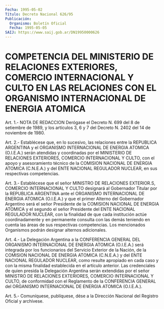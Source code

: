 ```yaml
---
Fecha: 1995-05-02
Título: Decreto Nacional 626/95
Publicación:
  Organismo: Boletín Oficial
  Fecha: 1995-05-05
SAIJ: https://www.saij.gob.ar/DN19950000626
---
```

# COMPETENCIA DEL MINISTERIO DE RELACIONES EXTERIORES, COMERCIO INTERNACIONAL Y CULTO EN LAS RELACIONES CON EL ORGANISMO INTERNACIONAL DE ENERGIA ATOMICA

<a id="1"></a>
Art. 1.- NOTA DE REDACCION Derógase el Decreto N. 699 del 8 de setiembre  de  1989,  y  los artículos 3, 6 y 7 del Decreto N. 2402 del 14 de noviembre de 1980.

<a id="2"></a>
Art. 2.- Establécese que, en lo sucesivo, las relaciones entre la REPUBLICA  ARGENTINA  y  el  ORGANISMO  INTERNACIONAL DE ENERGIA ATOMICA (O.I.E.A.) serán atendidas y coordinadas  por el MINISTERIO DE RELACIONES EXTERIORES, COMERCIO INTERNACIONAL Y  CULTO,  con  el apoyo  y  asesoramiento  técnico de la COMISION NACIONAL DE ENERGIA ATOMICA (C.N.E.A.) y del ENTE  NACIONAL  REGULADOR  NUCLEAR, en sus respectivas competencias.

<a id="3"></a>
Art.  3.-  Establécese  que  el  señor  MINISTRO DE RELACIONES EXTERIOR.S, COMERCIO INTERNACIONAL Y CULTO designará  al Gobernador Titular  por la REPUBLICA ARGENTINA ante el ORGANISMO INTERNACIONAL DE  ENERGIA   ATOMICA  (O.I.E.A.)  y  que  el  primer  Alterno  del Gobernador Argentino  será  el  señor  Presidente  de  la  COMISION NACIONAL  DE  ENERGIA ATOMICA y el segundo el señor Presidente  del ENTE NACIONAL REGULADOR  NUCLEAR,  con  la  finalidad  de  que cada institución actúe coordinadamente y en permanente consulta con  las demás teniendo en cuenta las áreas de sus respectivas competencias.  Los  mencionados Organismos podrán designar alternos adicionales.

<a id="4"></a>
Art.  4.- La Delegación Argentina a la CONFERENCIA GENERAL DEL ORGANISMO  INTERNACIONAL    DE   ENERGIA  ATOMICA  (O.I.E.A.)  será integrada por los funcionarios del  Servicio Exterior de la Nación, de la COMISION NACIONAL DE ENERGIA ATOMICA  (C.N.E.A.)  y  del ENTE NACIONAL  REGULADOR NUCLEAR, como resulte apropiado en cada caso  y con la misma  finalidad  establecida  en  el artículo anterior. Las credenciales  de  quien  presida  la  Delegación   Argentina  serán extendidas    por  el  señor  MINISTRO  DE  RELACIONES  EXTERIORES, COMERCIO INTERNACIONAL  Y  CULTO,  de conformidad con el Reglamento de la CONFERENCIA GENERAL del ORGANISMO  INTERNACIONAL  DE  ENERGIA ATOMICA (O.I.E.A.).

<a id="5"></a>
Art. 5.- Comuníquese, publíquese, dése a la Dirección Nacional del Registro Oficial y archívese.